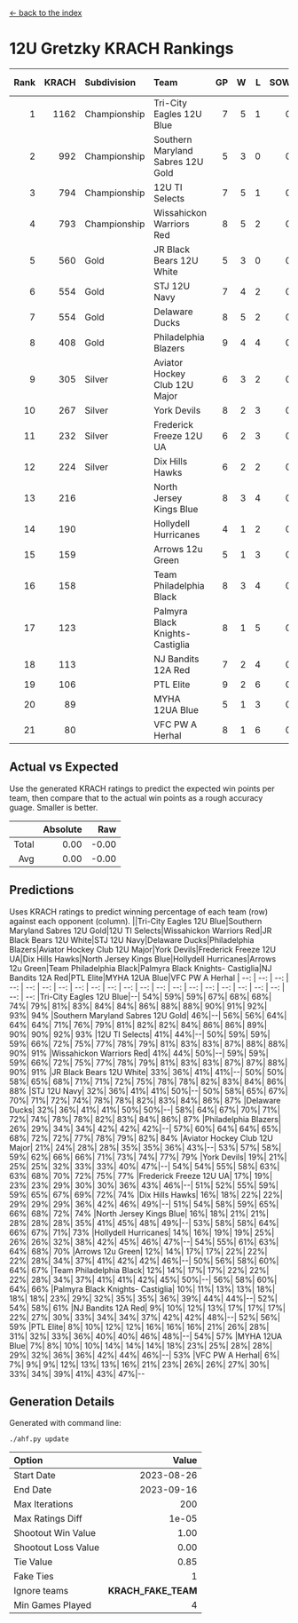 [<- back to the index](readme.md)
# 12U Gretzky KRACH Rankings
Rank|KRACH|Subdivision|Team|GP|W|L|SOW|SOL|T|SoS|Exp Wins|Win Diff
---:|---:|:---|:---|---:|---:|---:|---:|---:|---:|---:|---:|---:
1|1162|Championship|Tri-City Eagles 12U Blue|7|5|1|0|0|1|402|5.8|-0.0
2|992|Championship|Southern Maryland Sabres 12U Gold|5|3|0|0|0|2|409|4.7|-0.0
3|794|Championship|12U TI Selects|7|5|1|0|0|1|277|5.9|0.0
4|793|Championship|Wissahickon Warriors Red|8|5|2|0|0|1|487|5.8|-0.0
5|560|Gold|JR Black Bears 12U White|5|3|0|0|0|2|194|4.7|0.0
6|554|Gold|STJ 12U Navy|7|4|2|0|0|1|430|4.9|0.0
7|554|Gold|Delaware Ducks|8|5|2|0|0|1|342|5.8|-0.0
8|408|Gold|Philadelphia Blazers|9|4|4|0|0|1|594|4.8|-0.0
9|305|Silver|Aviator Hockey Club 12U Major|6|3|2|0|0|1|310|3.9|0.0
10|267|Silver|York Devils|8|2|3|0|0|3|384|4.6|0.0
11|232|Silver|Frederick Freeze 12U UA|6|2|3|0|0|1|386|2.8|-0.0
12|224|Silver|Dix Hills Hawks|6|2|2|0|0|2|267|3.7|0.0
13|216||North Jersey Kings Blue|8|3|4|0|0|1|420|3.9|0.0
14|190||Hollydell Hurricanes|4|1|2|0|0|1|425|1.8|-0.0
15|159||Arrows 12u Green|5|1|3|0|0|1|501|1.8|-0.0
16|158||Team Philadelphia Black|8|3|4|0|0|1|217|3.9|0.0
17|123||Palmyra Black Knights- Castiglia|8|1|5|0|0|2|388|2.7|0.0
18|113||NJ Bandits 12A Red|7|2|4|0|0|1|295|2.9|0.0
19|106||PTL Elite|9|2|6|0|0|1|322|2.9|0.0
20|89||MYHA 12UA Blue|5|1|3|0|0|1|218|1.9|0.0
21|80||VFC PW A Herhal|8|1|6|0|0|1|410|1.9|0.0

## Actual vs Expected
Use the generated KRACH ratings to predict the expected win points per team, then compare that to the actual win points as a rough accuracy guage. Smaller is better.

||Absolute|Raw
|---:|---:|---:
|Total|0.00|-0.00
|Avg|0.00|-0.00

## Predictions
Uses KRACH ratings to predict winning percentage of each team (row) against each opponent (column).
||Tri-City Eagles 12U Blue|Southern Maryland Sabres 12U Gold|12U TI Selects|Wissahickon Warriors Red|JR Black Bears 12U White|STJ 12U Navy|Delaware Ducks|Philadelphia Blazers|Aviator Hockey Club 12U Major|York Devils|Frederick Freeze 12U UA|Dix Hills Hawks|North Jersey Kings Blue|Hollydell Hurricanes|Arrows 12u Green|Team Philadelphia Black|Palmyra Black Knights- Castiglia|NJ Bandits 12A Red|PTL Elite|MYHA 12UA Blue|VFC PW A Herhal
| --: | --: | --: | --: | --: | --: | --: | --: | --: | --: | --: | --: | --: | --: | --: | --: | --: | --: | --: | --: | --: | --: 
|Tri-City Eagles 12U Blue|--| 54%| 59%| 59%| 67%| 68%| 68%| 74%| 79%| 81%| 83%| 84%| 84%| 86%| 88%| 88%| 90%| 91%| 92%| 93%| 94%
|Southern Maryland Sabres 12U Gold| 46%|--| 56%| 56%| 64%| 64%| 64%| 71%| 76%| 79%| 81%| 82%| 82%| 84%| 86%| 86%| 89%| 90%| 90%| 92%| 93%
|12U TI Selects| 41%| 44%|--| 50%| 59%| 59%| 59%| 66%| 72%| 75%| 77%| 78%| 79%| 81%| 83%| 83%| 87%| 88%| 88%| 90%| 91%
|Wissahickon Warriors Red| 41%| 44%| 50%|--| 59%| 59%| 59%| 66%| 72%| 75%| 77%| 78%| 79%| 81%| 83%| 83%| 87%| 87%| 88%| 90%| 91%
|JR Black Bears 12U White| 33%| 36%| 41%| 41%|--| 50%| 50%| 58%| 65%| 68%| 71%| 71%| 72%| 75%| 78%| 78%| 82%| 83%| 84%| 86%| 88%
|STJ 12U Navy| 32%| 36%| 41%| 41%| 50%|--| 50%| 58%| 65%| 67%| 70%| 71%| 72%| 74%| 78%| 78%| 82%| 83%| 84%| 86%| 87%
|Delaware Ducks| 32%| 36%| 41%| 41%| 50%| 50%|--| 58%| 64%| 67%| 70%| 71%| 72%| 74%| 78%| 78%| 82%| 83%| 84%| 86%| 87%
|Philadelphia Blazers| 26%| 29%| 34%| 34%| 42%| 42%| 42%|--| 57%| 60%| 64%| 64%| 65%| 68%| 72%| 72%| 77%| 78%| 79%| 82%| 84%
|Aviator Hockey Club 12U Major| 21%| 24%| 28%| 28%| 35%| 35%| 36%| 43%|--| 53%| 57%| 58%| 59%| 62%| 66%| 66%| 71%| 73%| 74%| 77%| 79%
|York Devils| 19%| 21%| 25%| 25%| 32%| 33%| 33%| 40%| 47%|--| 54%| 54%| 55%| 58%| 63%| 63%| 68%| 70%| 72%| 75%| 77%
|Frederick Freeze 12U UA| 17%| 19%| 23%| 23%| 29%| 30%| 30%| 36%| 43%| 46%|--| 51%| 52%| 55%| 59%| 59%| 65%| 67%| 69%| 72%| 74%
|Dix Hills Hawks| 16%| 18%| 22%| 22%| 29%| 29%| 29%| 36%| 42%| 46%| 49%|--| 51%| 54%| 58%| 59%| 65%| 66%| 68%| 72%| 74%
|North Jersey Kings Blue| 16%| 18%| 21%| 21%| 28%| 28%| 28%| 35%| 41%| 45%| 48%| 49%|--| 53%| 58%| 58%| 64%| 66%| 67%| 71%| 73%
|Hollydell Hurricanes| 14%| 16%| 19%| 19%| 25%| 26%| 26%| 32%| 38%| 42%| 45%| 46%| 47%|--| 54%| 55%| 61%| 63%| 64%| 68%| 70%
|Arrows 12u Green| 12%| 14%| 17%| 17%| 22%| 22%| 22%| 28%| 34%| 37%| 41%| 42%| 42%| 46%|--| 50%| 56%| 58%| 60%| 64%| 67%
|Team Philadelphia Black| 12%| 14%| 17%| 17%| 22%| 22%| 22%| 28%| 34%| 37%| 41%| 41%| 42%| 45%| 50%|--| 56%| 58%| 60%| 64%| 66%
|Palmyra Black Knights- Castiglia| 10%| 11%| 13%| 13%| 18%| 18%| 18%| 23%| 29%| 32%| 35%| 35%| 36%| 39%| 44%| 44%|--| 52%| 54%| 58%| 61%
|NJ Bandits 12A Red|  9%| 10%| 12%| 13%| 17%| 17%| 17%| 22%| 27%| 30%| 33%| 34%| 34%| 37%| 42%| 42%| 48%|--| 52%| 56%| 59%
|PTL Elite|  8%| 10%| 12%| 12%| 16%| 16%| 16%| 21%| 26%| 28%| 31%| 32%| 33%| 36%| 40%| 40%| 46%| 48%|--| 54%| 57%
|MYHA 12UA Blue|  7%|  8%| 10%| 10%| 14%| 14%| 14%| 18%| 23%| 25%| 28%| 28%| 29%| 32%| 36%| 36%| 42%| 44%| 46%|--| 53%
|VFC PW A Herhal|  6%|  7%|  9%|  9%| 12%| 13%| 13%| 16%| 21%| 23%| 26%| 26%| 27%| 30%| 33%| 34%| 39%| 41%| 43%| 47%|--

## Generation Details

Generated with command line:
```
./ahf.py update
```

| Option | Value |
| :----- | ----: |
| Start Date | 2023-08-26 |
| End Date | 2023-09-16 |
| Max Iterations | 200 |
| Max Ratings Diff | 1e-05 |
| Shootout Win Value | 1.00 |
| Shootout Loss Value | 0.00 |
| Tie Value | 0.85 |
| Fake Ties | 1 |
| Ignore teams | __KRACH_FAKE_TEAM__ |
| Min Games Played | 4 |

